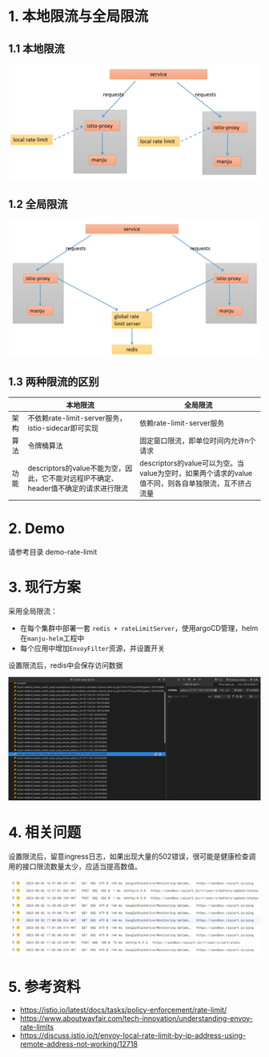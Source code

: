 # 1. 本地限流与全局限流

## 1.1 本地限流

![image](../image/local-rate-limit.png)

## 1.2 全局限流

![image](../image/global-rate-limit.png)

## 1.3 两种限流的区别


|  | 本地限流 | 全局限流 |
|--|---------|----------|
| 架构 | 不依赖rate-limit-server服务，istio-sidecar即可实现 | 依赖rate-limit-server服务 |
| 算法 | 令牌桶算法 | 固定窗口限流，即单位时间内允许n个请求 |
| 功能 | descriptors的value不能为空，因此，它不能对远程IP不确定、header值不确定的请求进行限流 | descriptors的value可以为空。当value为空时，如果两个请求的value值不同，则各自单独限流，互不挤占流量 |

# 2. Demo

请参考目录 demo-rate-limit

# 3. 现行方案

采用全局限流：
- 在每个集群中部署一套 `redis + rateLimitServer`，使用argoCD管理，helm在`manju-helm`工程中
- 每个应用中增加`EnvoyFilter`资源，并设置开关

设置限流后，redis中会保存访问数据

![image](../image/ratelimit-redis.png)

# 4. 相关问题

设置限流后，留意ingress日志，如果出现大量的502错误，很可能是健康检查调用的接口限流数量太少，应适当提高数值。

![image](../image/ratelimit-warnlog.png)

# 5. 参考资料

- https://istio.io/latest/docs/tasks/policy-enforcement/rate-limit/
- https://www.aboutwayfair.com/tech-innovation/understanding-envoy-rate-limits
- https://discuss.istio.io/t/envoy-local-rate-limit-by-ip-address-using-remote-address-not-working/12718
